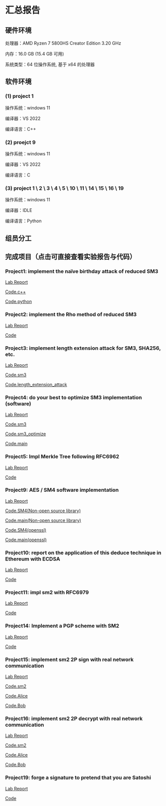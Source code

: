 # 汇总报告

## 硬件环境

处理器：AMD Ryzen 7 5800HS Creator Edition 3.20 GHz

内存：16.0 GB (15.4 GB 可用)

系统类型：64 位操作系统, 基于 x64 的处理器

## 软件环境

### (1) project 1 

操作系统：windows 11

编译器：VS 2022

编译语言：C++

### (2) proejct 9

操作系统：windows 11

编译器：VS 2022

编译语言：C

### (3) project 1 \ 2 \ 3 \ 4 \ 5 \ 10 \ 11 \ 14 \ 15 \ 16 \ 19

操作系统：windows 11

编译器：IDLE

编译语言：Python

## 组员分工

## 完成项目（点击可直接查看实验报告与代码）

### Project1: implement the naïve birthday attack of reduced SM3

[Lab Report](project1/README.md)

[Code.c++](project1/birthday_attack.cpp)

[Code.python](project1/birthday_attack_of_reduced_SM3.py)

### Project2: implement the Rho method of reduced SM3

[Lab Report](project2/REAMME.md)

[Code](project2/Rho_reduced_SM3.py)

### Project3: implement length extension attack for SM3, SHA256, etc.

[Lab Report](project3/README.md)

[Code.sm3](project3/sm3.py)

[Code.length_extension_attack](project3/Length_Extensiona_Attack.py)

### Project4: do your best to optimize SM3 implementation (software)

[Lab Report](project4/README.md)

[Code.sm3](project4/sm3.py)

[Code.sm3_optimize](project4/sm3_optimize.py)

[Code.main](project4/main.py)

### Project5: Impl Merkle Tree following RFC6962

[Lab Report](project5/README.md)

[Code](project5/Merkle_Tree.py)

### Project9: AES / SM4 software implementation

[Lab Report](project9/README.md)

[Code.SM4(Non-open source library)](project9/sm4.c)

[Code.main(Non-open source library)](project9/main.c)

[Code.SM4(openssl)](project9/sm4_openssl.c)

[Code.main(openssl)](project9/main_openssl.c)

### Project10: report on the application of this deduce technique in Ethereum with ECDSA

[Lab Report](project10/README.md)

[Code](project10/ECDSA_Report.py)

### Project11: impl sm2 with RFC6979

[Lab Report](project11/README.md)

[Code](project11/RFC6979_SM2.py)

### Project14: Implement a PGP scheme with SM2

[Lab Report](project14/README.md)

[Code](project14/sm2_pgp.py)

### Project15: implement sm2 2P sign with real network communication

[Lab Report](project15/README.md)

[Code.sm2](project15/sm2.py)

[Code.Alice](project15/Alice.py)

[Code.Bob](project15/Bob.py)

### Project16: implement sm2 2P decrypt with real network communication

[Lab Report](project16/README.md)

[Code.sm2](project16/sm2.py)

[Code.Alice](project16/Alice.py)

[Code.Bob](project16/Bob.py)

### Project19: forge a signature to pretend that you are Satoshi

[Lab Report](project19/README.md)

[Code](project19/forge_Satoshi.py)

